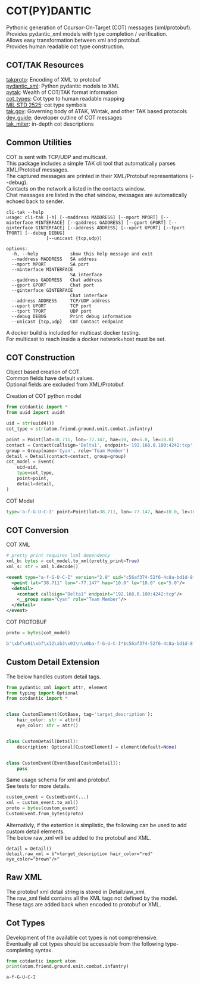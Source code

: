 # COT(PY)DANTIC

Pythonic generation of Coursor-On-Target (COT) messages (xml/protobuf).  
Provides pydantic_xml models with type completion / verification.  
Allows easy transformation between xml and protobuf.  
Provides human readable cot type construction.  

## COT/TAK Resources

[takproto](https://takproto.readthedocs.io/en/latest): Encoding of XML to protobuf  
[pydantic_xml](https://pydantic-xml.readthedocs.io/en/latest/): Python pydantic models to XML  
[pytak](https://pytak.readthedocs.io/en/latest/examples/): Wealth of COT/TAK format information  
[cot_types](https://github.com/dB-SPL/cot-types): Cot type to human readable mapping  
[MIL STD 2525](http://everyspec.com/MIL-STD/MIL-STD-2000-2999/MIL-STD-2525B_CHG-2_20725/#:~:text=These%20symbols%20are%20designed%20to%20enhance%20DOD%60s%20joint%20warfighting%20interoperability): cot type symbols  
[tak.gov](https://tak.gov/): Governing body of ATAK, Wintak, and other TAK based protocols  
[dev_guide](https://nps.edu/documents/104517539/109705106/COT+Developer+Guide.pdf/cb125ac8-1ed1-477b-a914-7557c356a303#:~:text=What%20is%20Cursor-on-Target?%20In%20a%20nutshell,): developer outline of COT messages  
[tak_miter](https://www.mitre.org/sites/default/files/pdf/09_4937.pdf): in-depth cot descriptions  

## Common Utilities

COT is sent with TCP/UDP and multicast.  
This package includes a simple TAK cli tool that automatically parses XML/Protobuf messages.  
The captured messages are printed in their XML/Protobuf representations (--debug).  
Contacts on the network a listed in the contacts window.  
Chat messages are listed in the chat window, messages are automatically echoed back to sender.  
```
cli-tak --help
usage: cli-tak [-h] [--maddress MADDRESS] [--mport MPORT] [--minterface MINTERFACE] [--gaddress GADDRESS] [--gport GPORT] [--ginterface GINTERFACE] [--address ADDRESS] [--uport UPORT] [--tport TPORT] [--debug DEBUG]
               [--unicast {tcp,udp}]

options:
  -h, --help            show this help message and exit
  --maddress MADDRESS   SA address
  --mport MPORT         SA port
  --minterface MINTERFACE
                        SA interface
  --gaddress GADDRESS   Chat address
  --gport GPORT         Chat port
  --ginterface GINTERFACE
                        Chat interface
  --address ADDRESS     TCP/UDP address
  --uport UPORT         TCP port
  --tport TPORT         UDP port
  --debug DEBUG         Print debug information
  --unicast {tcp,udp}   COT Contact endpoint
```

A docker build is included for multicast docker testing.  
For multicast to reach inside a docker network=host must be set.  

## COT Construction

Object based creation of COT.  
Common fields have default values.  
Optional fields are excluded from XML/Protobuf.  

Creation of COT python model  
```python
from cotdantic import *
from uuid import uuid4

uid = str(uuid4())
cot_type = str(atom.friend.ground.unit.combat.infantry)

point = Point(lat=38.711, lon=-77.147, hae=10, ce=5.0, le=10.0)
contact = Contact(callsign='Delta1', endpoint='192.168.0.100:4242:tcp')
group = Group(name='Cyan', role='Team Member')
detail = Detail(contact=contact, group=group)
cot_model = Event(
	uid=uid,
	type=cot_type,
	point=point,
	detail=detail,
)
```
COT Model  
```python
type='a-f-G-U-C-I' point=Point(lat=38.711, lon=-77.147, hae=10.0, le=10.0, ce=5.0) version=2.0 uid='c56af374-52f6-4c8a-bd1d-8f48e7ebb21b' how='m-g' time='2024-10-12T20:42:31.12Z' start='2024-10-12T20:42:31.12Z' stale='2024-10-12T20:47:31.12Z' qos=None opex=None access=None detail=Detail(contact=Contact(callsign='Delta1', endpoint='192.168.0.100:4242:tcp', phone=None), takv=None, group=Group(name='Cyan', role='Team Member'), status=None, track=None, precision_location=None, link=None, alias=None, image=None, video=None)
```

## COT Conversion
COT XML  
```python
# pretty print requires lxml dependency
xml_b: bytes = cot_model.to_xml(pretty_print=True)
xml_s: str = xml_b.decode()
```
```xml
<event type="a-f-G-U-C-I" version="2.0" uid="c56af374-52f6-4c8a-bd1d-8f48e7ebb21b" how="m-g" time="2024-10-12T20:42:31.12Z" start="2024-10-12T20:42:31.12Z" stale="2024-10-12T20:47:31.12Z">
  <point lat="38.711" lon="-77.147" hae="10.0" le="10.0" ce="5.0"/>
  <detail>
    <contact callsign="Delta1" endpoint="192.168.0.100:4242:tcp"/>
    <__group name="Cyan" role="Team Member"/>
  </detail>
</event>
```
COT PROTOBUF  
```python
proto = bytes(cot_model)
```
```python
b'\xbf\x01\xbf\x12\xb3\x01\n\x0ba-f-G-U-C-I*$c56af374-52f6-4c8a-bd1d-8f48e7ebb21b0\xd0\xde\xdf\x93\xa828\xd0\xde\xdf\x93\xa82@\xb0\x86\xf2\x93\xa82J\x03m-gQ^\xbaI\x0c\x02[C@Y\xc5 \xb0rhIS\xc0a\x00\x00\x00\x00\x00\x00$@i\x00\x00\x00\x00\x00\x00\x14@q\x00\x00\x00\x00\x00\x00$@z7\x12 \n\x16192.168.0.100:4242:tcp\x12\x06Delta1\x1a\x13\n\x04Cyan\x12\x0bTeam Member'
```

## Custom Detail Extension

The below handles custom detail tags.  
```python
from pydantic_xml import attr, element
from typing import Optional
from cotdantic import *


class CustomElement(CotBase, tag='target_description'):
	hair_color: str = attr()
	eye_color: str = attr()


class CustomDetail(Detail):
	description: Optional[CustomElement] = element(default=None)


class CustomEvent(EventBase[CustomDetail]):
	pass

```
Same usage schema for xml and protobuf.  
See tests for more details.  
```python
custom_event = CustomEvent(...)
xml = custom_event.to_xml()
proto = bytes(custom_event)
CustomEvent.from_bytes(proto)
```

Alternativly, if the extention is simplistic, the following can be used to add custom detail elements.  
The below raw_xml will be added to the protobuf and XML.  
```
detail = Detail()
detail.raw_xml = b"<target_description hair_color="red" eye_color="brown"/>"
```

## Raw XML
The protobuf xml detail string is stored in Detail.raw_xml.  
The raw_xml field contains all the XML tags not defined by the model.  
These tags are added back when encoded to protobuf or XML.  


## Cot Types

Development of the available cot types is not comprehensive.  
Eventually all cot types should be accessable from the following type-completing syntax.  
```python
from cotdantic import atom
print(atom.friend.ground.unit.combat.infantry)
```
```
a-f-G-U-C-I
```
